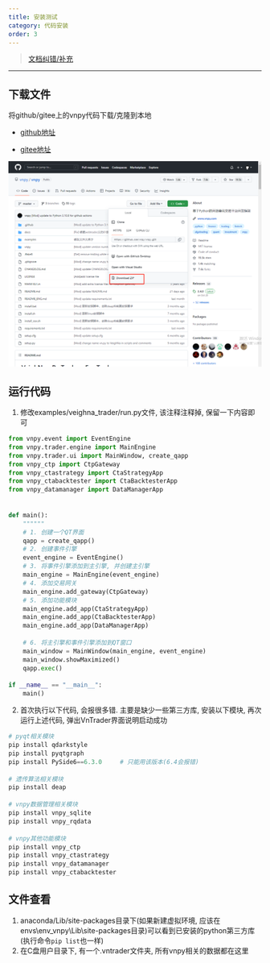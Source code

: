 ```yaml
---
title: 安装测试
category: 代码安装
order: 3
---
```


> [文档纠错/补充](https://github.com/dumengru/docs_vnpy/tree/master/docs/_docs)

---

## 下载文件
将github/gitee上的vnpy代码下载/克隆到本地

- [github地址](https://github.com/vnpy/vnpy)

- [gitee地址](https://gitee.com/vnpy/vnpy)

![](../../images/202211221130.png)

## 运行代码
1. 修改examples/veighna_trader/run.py文件, 该注释注释掉, 保留一下内容即可
```python
from vnpy.event import EventEngine
from vnpy.trader.engine import MainEngine
from vnpy.trader.ui import MainWindow, create_qapp
from vnpy_ctp import CtpGateway
from vnpy_ctastrategy import CtaStrategyApp
from vnpy_ctabacktester import CtaBacktesterApp
from vnpy_datamanager import DataManagerApp


def main():
    """"""
    # 1. 创建一个QT界面
    qapp = create_qapp()
    # 2. 创建事件引擎
    event_engine = EventEngine()
    # 3. 将事件引擎添加到主引擎, 并创建主引擎
    main_engine = MainEngine(event_engine)
    # 4. 添加交易网关
    main_engine.add_gateway(CtpGateway)
    # 5. 添加功能模块
    main_engine.add_app(CtaStrategyApp)
    main_engine.add_app(CtaBacktesterApp)
    main_engine.add_app(DataManagerApp)

    # 6. 将主引擎和事件引擎添加到QT窗口
    main_window = MainWindow(main_engine, event_engine)
    main_window.showMaximized()
    qapp.exec()

if __name__ == "__main__":
    main()
```
2. 首次执行以下代码, 会报很多错. 主要是缺少一些第三方库, 安装以下模块, 再次运行上述代码, 弹出VnTrader界面说明启动成功

```python
# pyqt相关模块
pip install qdarkstyle
pip install pyqtgraph
pip install PySide6==6.3.0     # 只能用该版本(6.4会报错)

# 遗传算法相关模块
pip install deap

# vnpy数据管理相关模块
pip install vnpy_sqlite
pip install vnpy_rqdata

# vnpy其他功能模块
pip install vnpy_ctp
pip install vnpy_ctastrategy
pip install vnpy_datamanager
pip install vnpy_ctabacktester
```

## 文件查看

1. anaconda/Lib/site-packages目录下(如果新建虚拟环境, 应该在envs\env_vnpy\Lib\site-packages目录)可以看到已安装的python第三方库(执行命令`pip list`也一样)
2. 在C盘用户目录下, 有一个.vntrader文件夹, 所有vnpy相关的数据都在这里